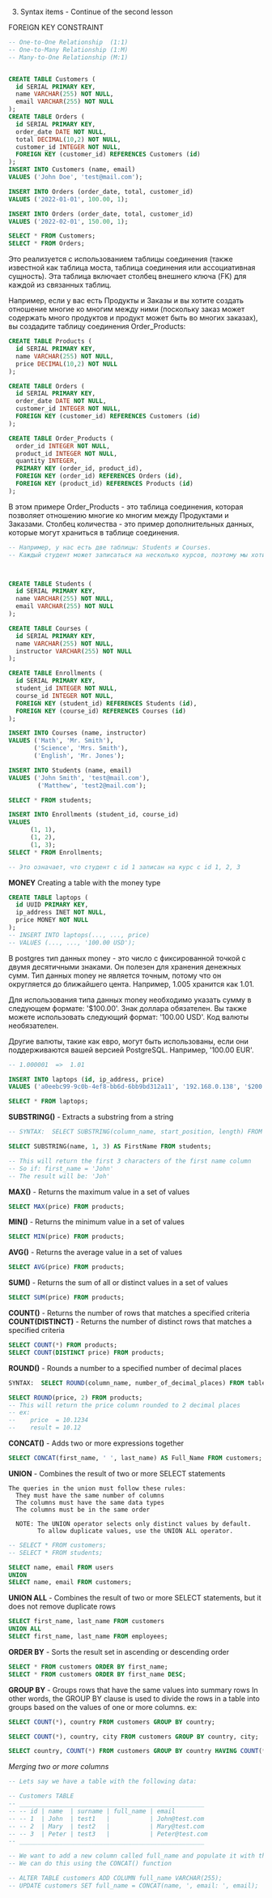 3. Syntax items - Continue of the second lesson


FOREIGN KEY CONSTRAINT
<!-- ---------------------- -->
```sql
-- One-to-One Relationship  (1:1)
-- One-to-Many Relationship (1:M)
-- Many-to-One Relationship (M:1)


CREATE TABLE Customers (
  id SERIAL PRIMARY KEY,
  name VARCHAR(255) NOT NULL,
  email VARCHAR(255) NOT NULL
);
CREATE TABLE Orders (
  id SERIAL PRIMARY KEY,
  order_date DATE NOT NULL,
  total DECIMAL(10,2) NOT NULL,
  customer_id INTEGER NOT NULL,
  FOREIGN KEY (customer_id) REFERENCES Customers (id)
);
INSERT INTO Customers (name, email)
VALUES ('John Doe', 'test@mail.com');

INSERT INTO Orders (order_date, total, customer_id)
VALUES ('2022-01-01', 100.00, 1);

INSERT INTO Orders (order_date, total, customer_id)
VALUES ('2022-02-01', 150.00, 1);

SELECT * FROM Customers;
SELECT * FROM Orders;
```

<!-- [==============================================================================] -->
<!-- MANY TO MANY RELATIONSHIP -->
Это реализуется с использованием таблицы соединения (также известной как таблица моста, таблица соединения или ассоциативная сущность). Эта таблица включает столбец внешнего ключа (FK) для каждой из связанных таблиц.

Например, если у вас есть Продукты и Заказы и вы хотите создать отношение многие ко многим между ними (поскольку заказ может содержать много продуктов и продукт может быть во многих заказах), вы создадите таблицу соединения Order_Products:


```sql
CREATE TABLE Products (
  id SERIAL PRIMARY KEY,
  name VARCHAR(255) NOT NULL,
  price DECIMAL(10,2) NOT NULL
);

CREATE TABLE Orders (
  id SERIAL PRIMARY KEY,
  order_date DATE NOT NULL,
  customer_id INTEGER NOT NULL,
  FOREIGN KEY (customer_id) REFERENCES Customers (id)
);

CREATE TABLE Order_Products (
  order_id INTEGER NOT NULL,
  product_id INTEGER NOT NULL,
  quantity INTEGER,
  PRIMARY KEY (order_id, product_id),
  FOREIGN KEY (order_id) REFERENCES Orders (id),
  FOREIGN KEY (product_id) REFERENCES Products (id)
);
```
В этом примере Order_Products - это таблица соединения, которая позволяет отношению многие ко многим между Продуктами и Заказами. Столбец количества - это пример дополнительных данных, которые могут храниться в таблице соединения.

<!-- [==============================================================================] -->


```sql
-- Например, у нас есть две таблицы: Students и Courses.
-- Каждый студент может записаться на несколько курсов, поэтому мы хотим создать отношение между двумя таблицами, используя ограничение FOREIGN KEY.



CREATE TABLE Students (
  id SERIAL PRIMARY KEY,
  name VARCHAR(255) NOT NULL,
  email VARCHAR(255) NOT NULL
);

CREATE TABLE Courses (
  id SERIAL PRIMARY KEY,
  name VARCHAR(255) NOT NULL,
  instructor VARCHAR(255) NOT NULL
);

CREATE TABLE Enrollments (
  id SERIAL PRIMARY KEY,
  student_id INTEGER NOT NULL,
  course_id INTEGER NOT NULL,
  FOREIGN KEY (student_id) REFERENCES Students (id),
  FOREIGN KEY (course_id) REFERENCES Courses (id)
);

INSERT INTO Courses (name, instructor) 
VALUES ('Math', 'Mr. Smith'),
       ('Science', 'Mrs. Smith'),
       ('English', 'Mr. Jones');

INSERT INTO Students (name, email)
VALUES ('John Smith', 'test@mail.com'),
        ('Matthew', 'test2@mail.com');

SELECT * FROM students;

INSERT INTO Enrollments (student_id, course_id)
VALUES 
      (1, 1),
      (1, 2),
      (1, 3);
SELECT * FROM Enrollments;

-- Это означает, что студент с id 1 записан на курс с id 1, 2, 3
```

<!-- [==============================================================================] -->
**MONEY**
Creating a table with the money type
```sql
CREATE TABLE laptops (
  id UUID PRIMARY KEY,
  ip_address INET NOT NULL,
  price MONEY NOT NULL
);
-- INSERT INTO laptops(..., ..., price)
-- VALUES (..., ..., '100.00 USD');

```
В postgres тип данных money - это число с фиксированной точкой с двумя десятичными знаками. Он полезен для хранения денежных сумм. Тип данных money не является точным, потому что он округляется до ближайшего цента. Например, 1.005 хранится как 1.01.

Для использования типа данных money необходимо указать сумму в следующем формате: '$100.00'. Знак доллара обязателен. Вы также можете использовать следующий формат: '100.00 USD'. Код валюты необязателен.

Другие валюты, такие как евро, могут быть использованы, если они поддерживаются вашей версией PostgreSQL. Например, '100.00 EUR'.

```sql
-- 1.000001  =>  1.01

INSERT INTO laptops (id, ip_address, price)
VALUES ('a0eebc99-9c0b-4ef8-bb6d-6bb9bd312a11', '192.168.0.138', '$200');

SELECT * FROM laptops;
```
<!-- [==============================================================================]  -->

**SUBSTRING()** - Extracts a substring from a string

```sql
-- SYNTAX:  SELECT SUBSTRING(column_name, start_position, length) FROM table_name;

SELECT SUBSTRING(name, 1, 3) AS FirstName FROM students;

-- This will return the first 3 characters of the first name column
-- So if: first_name = 'John'
-- The result will be: 'Joh'
```



<!-- -------------------------------------------------------------------------------- -->
**MAX()** - Returns the maximum value in a set of values
```sql
SELECT MAX(price) FROM products;
```
<!-- -------------------------------------------------------------------------------- -->
**MIN()** - Returns the minimum value in a set of values
```sql
SELECT MIN(price) FROM products;
```
<!-- -------------------------------------------------------------------------------- -->
**AVG()** - Returns the average value in a set of values
```sql
SELECT AVG(price) FROM products;
```
<!-- -------------------------------------------------------------------------------- -->
**SUM()** - Returns the sum of all or distinct values in a set of values
```sql
SELECT SUM(price) FROM products;
```
<!-- -------------------------------------------------------------------------------- -->
**COUNT()** - Returns the number of rows that matches a specified criteria
**COUNT(DISTINCT)** - Returns the number of distinct rows that matches a specified criteria
```sql
SELECT COUNT(*) FROM products;
SELECT COUNT(DISTINCT price) FROM products;
```
<!-- -------------------------------------------------------------------------------- -->
**ROUND()** - Rounds a number to a specified number of decimal places
```sql
SYNTAX:  SELECT ROUND(column_name, number_of_decimal_places) FROM table_name;

SELECT ROUND(price, 2) FROM products;
-- This will return the price column rounded to 2 decimal places
-- ex:
--    price  = 10.1234
--    result = 10.12
```
<!-- -------------------------------------------------------------------------------- -->
**CONCAT()** - Adds two or more expressions together
```sql
SELECT CONCAT(first_name, ' ', last_name) AS Full_Name FROM customers;
```
<!-- -------------------------------------------------------------------------------- -->
**UNION**  - Combines the result of two or more SELECT statements

    The queries in the union must follow these rules:
      They must have the same number of columns
      The columns must have the same data types
      The columns must be in the same order
      
      NOTE: The UNION operator selects only distinct values by default. 
            To allow duplicate values, use the UNION ALL operator.
```sql
-- SELECT * FROM customers;
-- SELECT * FROM students;

SELECT name, email FROM users
UNION
SELECT name, email FROM customers;
```
<!-- -------------------------------------------------------------------------------- -->
**UNION ALL** - Combines the result of two or more SELECT statements, 
                but it does not remove duplicate rows
```sql
SELECT first_name, last_name FROM customers
UNION ALL
SELECT first_name, last_name FROM employees;
```
<!-- -------------------------------------------------------------------------------- -->
**ORDER BY**  - Sorts the result set in ascending or descending order
```sql
SELECT * FROM customers ORDER BY first_name;
SELECT * FROM customers ORDER BY first_name DESC;
```
<!-- -------------------------------------------------------------------------------- -->
**GROUP BY** - Groups rows that have the same values into summary rows
In other words, the GROUP BY clause is used to divide the rows in a table into groups based on the values of one or more columns. 
ex:
```sql
SELECT COUNT(*), country FROM customers GROUP BY country;

SELECT COUNT(*), country, city FROM customers GROUP BY country, city;

SELECT country, COUNT(*) FROM customers GROUP BY country HAVING COUNT(*) > 1;
```




<!-- -------------------------------------------------------------------------------- -->
*Merging two or more columns*

```sql
-- Lets say we have a table with the following data:

-- Customers TABLE
-- ___________________________________________________
-- -- id | name  | surname | full_name | email
-- -- 1  | John  | test1   |           | John@test.com
-- -- 2  | Mary  | test2   |           | Mary@test.com
-- -- 3  | Peter | test3   |           | Peter@test.com
-- ___________________________________________________

-- We want to add a new column called full_name and populate it with the first name and last name
-- We can do this using the CONCAT() function

-- ALTER TABLE customers ADD COLUMN full_name VARCHAR(255);
-- UPDATE customers SET full_name = CONCAT(name, ', email: ', email);
```

